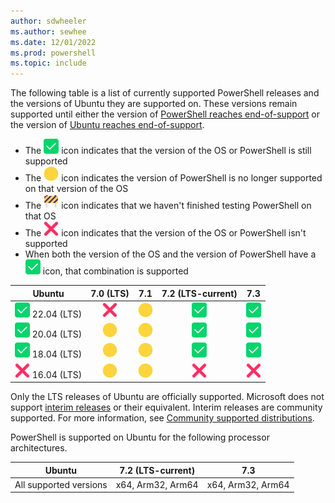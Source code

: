 ```yaml
---
author: sdwheeler
ms.author: sewhee
ms.date: 12/01/2022
ms.prod: powershell
ms.topic: include
---
```

<!-- markdownlint-disable first-line-h1 -->
The following table is a list of currently supported PowerShell releases and the versions of
Ubuntu they are supported on. These versions remain supported until either the version of
[PowerShell reaches end-of-support][lifecycle] or the version of
[Ubuntu reaches end-of-support][eol-ubuntu].

- The ![Supported][1] icon indicates that the version of the OS or PowerShell is still supported
- The ![Out of Support][4] icon indicates the version of PowerShell is no longer supported on that
  version of the OS
- The ![In Test][2] icon indicates that we haven't finished testing PowerShell on that OS
- The ![Not Supported][3] icon indicates that the version of the OS or PowerShell isn't supported
- When both the version of the OS and the version of PowerShell have a ![Supported][1] icon, that
  combination is supported

[1]: ../media/shared/check-mark-button_2705.svg
[2]: ../media/shared/construction-sign_1f6a7.svg
[3]: ../media/shared/cross-mark_274c.svg
[4]: ../media/shared/large-yellow-circle_1f7e1.svg

|             Ubuntu              |      7.0 (LTS)       |         7.1          |  7.2 (LTS-current)  |         7.3         |
| ------------------------------- | :------------------: | :------------------: | :-----------------: | :-----------------: |
| ![Supported][1] 22.04 (LTS)     | ![Not Supported][3]  | ![Out of Support][4] |   ![Supported][1]   |   ![Supported][1]   |
| ![Supported][1] 20.04 (LTS)     | ![Out of Support][4] | ![Out of Support][4] |   ![Supported][1]   |   ![Supported][1]   |
| ![Supported][1] 18.04 (LTS)     | ![Out of Support][4] | ![Out of Support][4] |   ![Supported][1]   |   ![Supported][1]   |
| ![Not Supported][3] 16.04 (LTS) | ![Out of Support][4] | ![Out of Support][4] | ![Not Supported][3] | ![Not Supported][3] |

Only the LTS releases of Ubuntu are officially supported. Microsoft does not support
[interim releases][interim] or their equivalent. Interim releases are community supported. For more
information, see [Community supported distributions][community].

PowerShell is supported on Ubuntu for the following processor architectures.

|         Ubuntu         | 7.2 (LTS-current) |        7.3        |
| ---------------------- | :---------------: | :---------------: |
| All supported versions | x64, Arm32, Arm64 | x64, Arm32, Arm64 |

[eol-ubuntu]: https://wiki.ubuntu.com/Releases
[interim]: https://ubuntu.com/about/release-cycle
[lifecycle]: /powershell/scripting/install/powershell-support-lifecycle
[community]: /powershell/scripting/install/community-support
